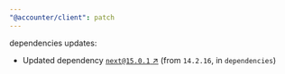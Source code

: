 ```yaml
---
"@accounter/client": patch
---
```

dependencies updates:
  - Updated dependency [`next@15.0.1` ↗︎](https://www.npmjs.com/package/next/v/15.0.1) (from `14.2.16`, in `dependencies`)
